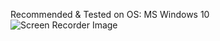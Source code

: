 Recommended & Tested on OS: MS Windows 10  
![Screen Recorder Image](https://github.com/pratik139patel/Personal-Projects/blob/master/Screen%20Recorder/Screen%20Recorder%20Screenshot.JPG)
